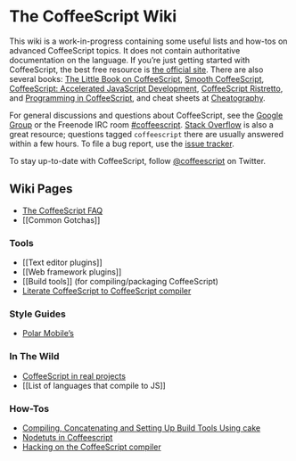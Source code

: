 # The CoffeeScript Wiki

This wiki is a work-in-progress containing some useful lists and how-tos on advanced CoffeeScript topics. It does not contain authoritative documentation on the language. If you’re just getting started with CoffeeScript, the best free resource is [the official site](http://coffeescript.org/). There are also several books: [The Little Book on CoffeeScript](http://arcturo.github.com/library/coffeescript/), [Smooth CoffeeScript](http://autotelicum.github.com/Smooth-CoffeeScript/), [CoffeeScript: Accelerated JavaScript Development](http://pragprog.com/titles/tbcoffee/coffeescript), [CoffeeScript Ristretto](https://leanpub.com/coffeescript-ristretto/read), and [Programming in CoffeeScript](http://my.safaribooksonline.com/book/-/9780132946155), and cheat sheets at [Cheatography](http://www.cheatography.com/dimitrios/cheat-sheets/coffeescript-cheat-sheet/).

For general discussions and questions about CoffeeScript, see the [Google Group](https://groups.google.com/forum/#!forum/coffeescript) or the Freenode IRC room [#coffeescript](http://webchat.freenode.net/?channels=coffeescript). [Stack Overflow](http://stackoverflow.com/tags/coffeescript) is also a great resource; questions tagged `coffeescript` there are usually answered within a few hours. To file a bug report, use the [issue tracker](https://github.com/jashkenas/coffee-script/issues).

To stay up-to-date with CoffeeScript, follow [@coffeescript](http://twitter.com/coffeescript) on Twitter.

## Wiki Pages

* [The CoffeeScript FAQ](FAQ)
* [[Common Gotchas]]

### Tools

* [[Text editor plugins]]
* [[Web framework plugins]]
* [[Build tools]] (for compiling/packaging CoffeeScript)
* [Literate CoffeeScript to CoffeeScript compiler](https://github.com/derekchiang/LitToCoffee)

### Style Guides

* [Polar Mobile’s](https://github.com/polarmobile/coffeescript-style-guide)

### In The Wild

* [CoffeeScript in real projects](In-The-Wild)
* [[List of languages that compile to JS]]

### How-Tos

* [Compiling, Concatenating and Setting Up Build Tools Using cake](https://github.com/jashkenas/coffeescript/wiki/%5BHowTo%5D-Compiling-and-Setting-Up-Build-Tools)
* [Nodetuts in Coffeescript](http://jaigouk.com/blog/2011/07/07/intro/)
* [Hacking on the CoffeeScript compiler](https://github.com/jashkenas/coffeescript/wiki/%5BHowTo%5D-Hacking-on-the-CoffeeScript-Compiler)
